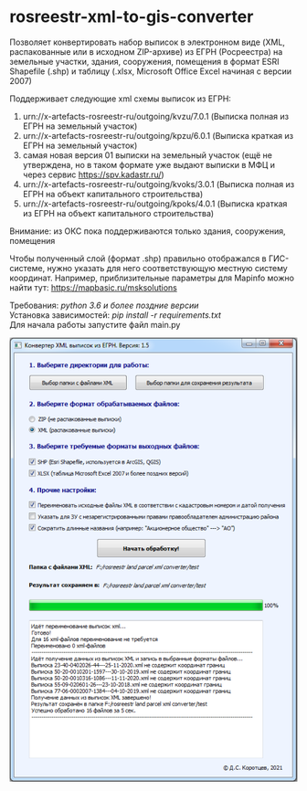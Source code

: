 # rosreestr-xml-to-gis-converter
Позволяет конвертировать набор выписок в электронном виде (XML, распакованные или в исходном ZIP-архиве) из ЕГРН (Росреестра) 
на земельные участки, здания, сооружения, помещения в формат ESRI Shapefile (.shp) и таблицу (.xlsx, Microsoft Office Excel начиная с версии 2007)

Поддерживает следующие xml схемы выписок из ЕГРН:
1. urn://x-artefacts-rosreestr-ru/outgoing/kvzu/7.0.1 (Выписка полная из ЕГРН на земельный участок)
2. urn://x-artefacts-rosreestr-ru/outgoing/kpzu/6.0.1 (Выписка краткая из ЕГРН на земельный участок)
3. самая новая версия 01 выписки на земельный участок (ещё не утверждена, но в таком формате уже выдают выписки в МФЦ и через сервис https://spv.kadastr.ru/)
4. urn://x-artefacts-rosreestr-ru/outgoing/kvoks/3.0.1 (Выписка полная из ЕГРН на объект капитального строительства)
5. urn://x-artefacts-rosreestr-ru/outgoing/kpoks/4.0.1 (Выписка краткая из ЕГРН на объект капитального строительства)

Внимание: из ОКС пока поддерживаются только здания, сооружения, помещения

Чтобы полученный слой (формат .shp) правильно отображался в ГИС-системе, нужно указать для него соответствующую местную систему координат.
Например, приблизительные параметры для Mapinfo можно найти тут: https://mapbasic.ru/msksolutions

Требования: *python 3.6 и более поздние версии*  
Установка зависимостей: *pip install -r requirements.txt*  
Для начала работы запустите файл main.py

![alt text](screenshots/gui.png "Пользовательский интерфейс")
